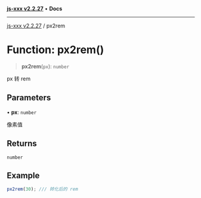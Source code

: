 [**js-xxx v2.2.27**](../README.md) • **Docs**

***

[js-xxx v2.2.27](../README.md) / px2rem

# Function: px2rem()

> **px2rem**(`px`): `number`

px 转 rem

## Parameters

• **px**: `number`

像素值

## Returns

`number`

## Example

```ts
px2rem(30); /// 转化后的 rem
```
